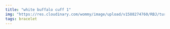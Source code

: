 ```yaml
---
title: "white buffalo cuff 1"
img: "https://res.cloudinary.com/wommy/image/upload/v1588274760/RBJ/turquoise/white-buffalo/3_jsnbcy.jpg"
tags: bracelet
---
```


